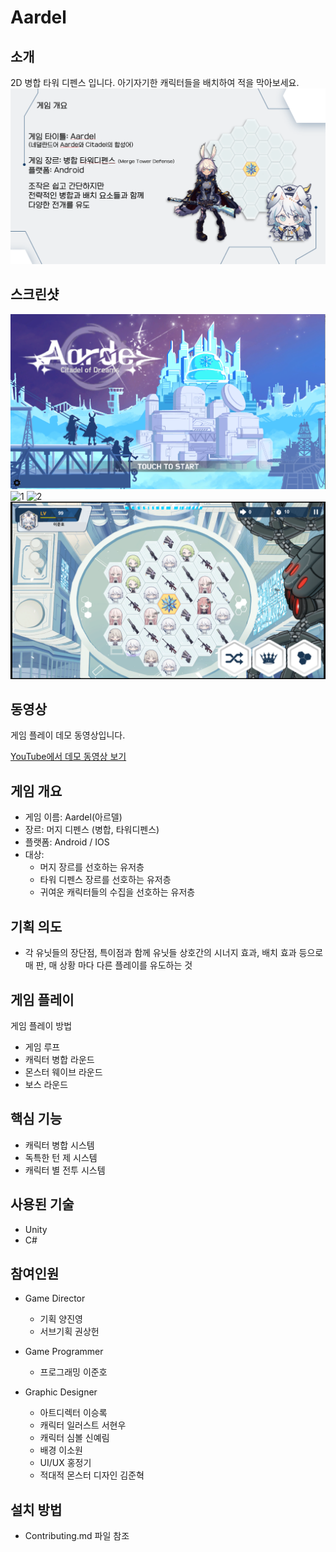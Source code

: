 # Aardel

## 소개

2D 병합 타워 디펜스 입니다. 아기자기한 캐릭터들을 배치하여 적을 막아보세요.
![스크린샷](https://github.com/JunhoLee92/23_2Project/blob/main/Assets/ScreenShot/1703078098_19832889.png)

## 스크린샷

![스크린샷](https://github.com/JunhoLee92/23_2Project/blob/main/Assets/ScreenShot/1703078120_71557551.png)
![1](https://github.com/24AardelSEProjectTeam/AardelSEPJ/assets/116086980/a28521ca-accd-429a-83d2-055d40223432)
![2](https://github.com/24AardelSEProjectTeam/AardelSEPJ/assets/116086980/2d354522-117c-4c3b-8764-b760e14a1b81)
![스크린샷](https://github.com/JunhoLee92/23_2Project/blob/main/Assets/ScreenShot/1703078402_12561189.png)

## 동영상

게임 플레이 데모 동영상입니다.

[YouTube에서 데모 동영상 보기](https://youtu.be/CImKp8mz5OM?si=9x8Mgv2Pp_zxKDLg)

## 게임 개요
- 게임 이름: Aardel(아르델)
- 장르: 머지 디펜스 (병합, 타워디펜스)
- 플랫폼: Android / IOS
- 대상:
    - 머지 장르를 선호하는 유저층
    - 타워 디펜스 장르를 선호하는 유저층
    - 귀여운 캐릭터들의 수집을 선호하는 유저층

## 기획 의도
- 각 유닛들의 장단점, 특이점과 함께
유닛들 상호간의 시너지 효과, 배치
효과 등으로 매 판, 매 상황 마다
다른 플레이를 유도하는 것

## 게임 플레이

게임 플레이 방법

- 게임 루프
- 캐릭터 병합 라운드
- 몬스터 웨이브 라운드
- 보스 라운드

## 핵심 기능

- 캐릭터 병합 시스템
- 독특한 턴 제 시스템
- 캐릭터 별 전투 시스템

## 사용된 기술

- Unity
- C#

## 참여인원

- Game Director

  - 기획 양진영
  - 서브기획 권상헌

- Game Programmer

  - 프로그래밍 이준호

- Graphic Designer
  - 아트디렉터 이승록
  - 캐릭터 일러스트 서현우
  - 캐릭터 심볼 신예림
  - 배경 이소원
  - UI/UX 홍정기
  - 적대적 몬스터 디자인 김준혁

## 설치 방법

- Contributing.md 파일 참조
